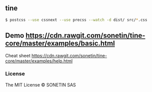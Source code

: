 ## tine

```bash
$ postcss --use cssnext --use precss --watch -d dist/ src/*.css
```



Demo https://cdn.rawgit.com/sonetin/tine-core/master/examples/basic.html
-
Cheat sheet https://cdn.rawgit.com/sonetin/tine-core/master/examples/help.html

### License

The MIT License © SONETIN SAS

